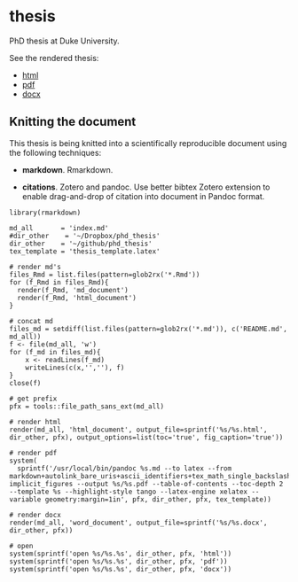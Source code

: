 thesis
======

PhD thesis at Duke University.

See the rendered thesis:

-   [html](https://www.dropbox.com/s/2d1ncyu3p9ho00b/phd_thesis.html)
-   [pdf](https://www.dropbox.com/s/xvpiw81izl6beiq/phd_thesis.pdf)
-   [docx](https://www.dropbox.com/s/k2yl5tt2gezvdve/phd_thesis.docx)

Knitting the document
---------------------

This thesis is being knitted into a scientifically reproducible document
using the following techniques:

-   **markdown**. Rmarkdown.

-   **citations**. Zotero and pandoc. Use better bibtex Zotero extension
    to enable drag-and-drop of citation into document in Pandoc format.

<!-- -->

    library(rmarkdown)

    md_all       = 'index.md'
    #dir_other    = '~/Dropbox/phd_thesis'
    dir_other    = '~/github/phd_thesis'
    tex_template = 'thesis_template.latex'

    # render md's
    files_Rmd = list.files(pattern=glob2rx('*.Rmd'))
    for (f_Rmd in files_Rmd){
      render(f_Rmd, 'md_document')
      render(f_Rmd, 'html_document')
    }

    # concat md
    files_md = setdiff(list.files(pattern=glob2rx('*.md')), c('README.md', md_all))
    f <- file(md_all, 'w') 
    for (f_md in files_md){ 
        x <- readLines(f_md) 
        writeLines(c(x,'',''), f)
    } 
    close(f)

    # get prefix
    pfx = tools::file_path_sans_ext(md_all)

    # render html
    render(md_all, 'html_document', output_file=sprintf('%s/%s.html', dir_other, pfx), output_options=list(toc='true', fig_caption='true'))

    # render pdf
    system(
      sprintf('/usr/local/bin/pandoc %s.md --to latex --from markdown+autolink_bare_uris+ascii_identifiers+tex_math_single_backslash-implicit_figures --output %s/%s.pdf --table-of-contents --toc-depth 2 --template %s --highlight-style tango --latex-engine xelatex --variable geometry:margin=1in', pfx, dir_other, pfx, tex_template))

    # render docx
    render(md_all, 'word_document', output_file=sprintf('%s/%s.docx', dir_other, pfx))
      
    # open
    system(sprintf('open %s/%s.%s', dir_other, pfx, 'html'))
    system(sprintf('open %s/%s.%s', dir_other, pfx, 'pdf'))
    system(sprintf('open %s/%s.%s', dir_other, pfx, 'docx'))
